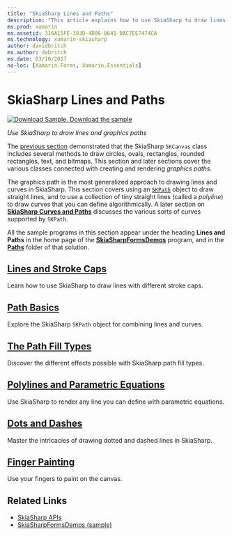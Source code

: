 ```yaml
---
title: "SkiaSharp Lines and Paths"
description: "This article explains how to use SkiaSharp to draw lines and graphics paths in Xamarin.Forms applications, and demonstrates this with sample code."
ms.prod: xamarin
ms.assetid: 316A15FE-383D-4D06-8641-BAC7EE7474CA
ms.technology: xamarin-skiasharp
author: davidbritch
ms.author: dabritch
ms.date: 03/10/2017
no-loc: [Xamarin.Forms, Xamarin.Essentials]
---
```


# SkiaSharp Lines and Paths

[![Download Sample.](~/media/shared/download.png) Download the sample](/samples/xamarin/xamarin-forms-samples/skiasharpforms-demos)

_Use SkiaSharp to draw lines and graphics paths_

The [previous section](~/xamarin-forms/user-interface/graphics/skiasharp/basics/index.md) demonstrated that the SkiaSharp `SKCanvas` class includes several methods to draw circles, ovals, rectangles, rounded rectangles, text, and bitmaps. This section and later sections cover the various classes connected with creating and rendering *graphics paths*.

The graphics path is the most generalized approach to drawing lines and curves in SkiaSharp. This section covers using an [`SKPath`](xref:SkiaSharp.SKPath) object to draw straight lines, and to use a collection of tiny straight lines (called a *polyline*) to draw curves that you can define algorithmically. A later section on [**SkiaSharp Curves and Paths**](../curves/index.md) discusses the various sorts of curves supported by `SKPath`.

All the sample programs in this section appear under the heading **Lines and Paths** in the home page of the [**SkiaSharpFormsDemos**](/samples/xamarin/xamarin-forms-samples/skiasharpforms-demos) program, and in the [**Paths**](https://github.com/xamarin/xamarin-forms-samples/tree/master/SkiaSharpForms/Demos/Demos/SkiaSharpFormsDemos/Paths) folder of that solution.

## [Lines and Stroke Caps](lines.md)

Learn how to use SkiaSharp to draw lines with different stroke caps.

## [Path Basics](paths.md)

Explore the SkiaSharp `SKPath` object for combining lines and curves.

## [The Path Fill Types](fill-types.md)

Discover the different effects possible with SkiaSharp path fill types.

## [Polylines and Parametric Equations](polylines.md)

Use SkiaSharp to render any line you can define with parametric equations.

## [Dots and Dashes](dots.md)

Master the intricacies of drawing dotted and dashed lines in SkiaSharp.

## [Finger Painting](finger-paint.md)

Use your fingers to paint on the canvas.

## Related Links

- [SkiaSharp APIs](/dotnet/api/skiasharp)
- [SkiaSharpFormsDemos (sample)](/samples/xamarin/xamarin-forms-samples/skiasharpforms-demos)